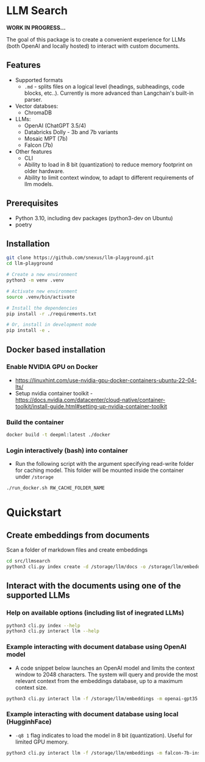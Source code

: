 
# LLM Search

**WORK IN PROGRESS...**

The goal of this package is to create a convenient experience for LLMs (both OpenAI and locally hosted) to interact with custom documents. 

## Features

* Supported formats
    * `.md` - splits files on a logical level (headings, subheadings, code blocks, etc..). Currently is more advanced than Langchain's built-in parser.
* Vector databses:
    * ChromaDB
* LLMs:
    * OpenAI (ChatGPT 3.5/4)
    * Databricks Dolly - 3b and 7b variants
    * Mosaic MPT (7b)
    * Falcon (7b)
* Other features
    * CLI
    * Ability to load in 8 bit (quantization) to reduce memory footprint on older hardware.
    * Ability to limit context window, to adapt to different requirements of llm models.


## Prerequisites

* Python 3.10, including dev packages (python3-dev on Ubuntu)
* poetry



## Installation

```bash
git clone https://github.com/snexus/llm-playground.git
cd llm-playground

# Create a new environment
python3 -m venv .venv 

# Activate new environment
source .venv/bin/activate

# Install the dependencies
pip install -r ./requirements.txt

# Or, install in development mode
pip install -e .
```


## Docker based installation

### Enable NVIDIA GPU on Docker

* https://linuxhint.com/use-nvidia-gpu-docker-containers-ubuntu-22-04-lts/
* Setup nvidia container toolkit - https://docs.nvidia.com/datacenter/cloud-native/container-toolkit/install-guide.html#setting-up-nvidia-container-toolkit

### Build the container

```bash
docker build -t deepml:latest ./docker
```

### Login interactively (bash) into container

* Run the following script with the argument specifying read-write folder for caching model. This folder will be mounted inside the container under `/storage`

```bash
./run_docker.sh RW_CACHE_FOLDER_NAME
```

# Quickstart

## Create embeddings from documents

Scan a folder of markdown files and create embeddings

```bash
cd src/llmsearch
python3 cli.py index create -d /storage/llm/docs -o /storage/llm/embeddings --cache-folder /storage/llm/cache
```

## Interact with the documents using one of the supported LLMs

### Help on available options (including list of inegrated LLMs)

```bash
python3 cli.py index --help
python3 cli.py interact llm --help
```

### Example interacting with document database using OpenAI model

* A code snippet below launches an OpenAI model and limits the context window to 2048 characters. The system will query and provide the most relevant context from the embeddings database, up to a maximum context size.
```bash
python3 cli.py interact llm -f /storage/llm/embeddings -m openai-gpt35 -c /storage/llm/cache  -cs 2048
```

### Example interacting with document database using local (HugginhFace)

* `-q8 1` flag indicates to load the model in 8 bit (quantization). Useful for limited GPU memory.

```bash
python3 cli.py interact llm -f /storage/llm/embeddings -m falcon-7b-instruct -c /storage/llm/cache  -q8 1 -cs 2048
```